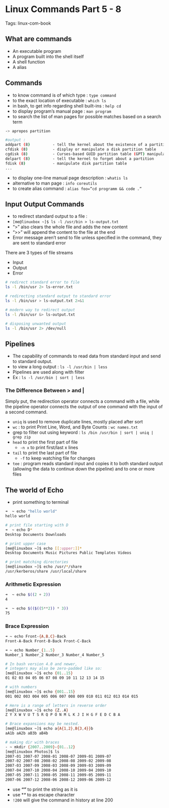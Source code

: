 # Linux Commands Part 5 - 8

Tags: linux-com-book

## What are commands

* An executable program
* A program built into the shell itself
* A shell function
* A alias

## Commands

* to know command is of which type : `type command`
* to the exact location of executable : `which ls`
* in bash, to get info regarding shell built-ins : `help cd`
* to display program’s manual page : `man program`
* to search the list of man pages for possible matches based on a search term

```bash
-> apropos partition

#output : 
addpart (8)          - tell the kernel about the existence of a partition
cfdisk (8)           - display or manipulate a disk partition table
cgdisk (8)           - Curses-based GUID partition table (GPT) manipulator
delpart (8)          - tell the kernel to forget about a partition
fdisk (8)            - manipulate disk partition table
...
```

* to display one-line manual page description : `whatis ls`
* alternative to man page : `info coreutils`
* to create alias command : `alias foo=”cd programm && code .”`

## Input Output Commands

* to redirect standard output to a file :
* `[me@linuxbox ~]$ ls -l /usr/bin > ls-output.txt`
* “>” also clears the whole file and adds the new content
* “>>” will append the content to the file at the end
* Error message aren’t send to file unless specified in the command, they are sent to standard error

There are 3 types of file streams

* Input
* Output
* Error

```bash
# redirect standard error to file
ls -l /bin/usr 2> ls-error.txt

# redirecting standard output to standard error
ls -l /bin/usr > ls-output.txt 2>&1

# modern way to redirect output
ls -l /bin/usr &> ls-output.txt

# disposing unwanted output
ls -l /bin/usr 2> /dev/null
```

## Pipelines

* The capability of commands to read data from standard input and send to standard output.
* to view a long output : `ls -l /usr/bin | less`
* Pipelines are used along with filter
* Ex : `ls -l /usr/bin | sort | less`

### The Difference Between > and |

Simply put, the redirection operator connects a command with a file, while the pipeline operator connects the output of one command with the input of a second command.

* `uniq` is used to remove duplicate lines, mostly placed after sort
* `wc` : to print Print Line, Word, and Byte Counts : `wc names.txt`
* grep to filter out using keyword : `ls /bin /usr/bin | sort | uniq | grep zip`
* `head` to print the first part of file
  * `-n x` to print first/last x lines
* `tail` to print the last part of file
  * `-f` to keep watching file for changes
* `tee` : program reads standard input and copies it to both standard output (allowing the data to continue down the pipeline) and to one or more files

## The world of Echo

* print something to terminal

```bash
➜  ~ echo "hello world"
hello world

# print file starting with D
➜  ~ echo D*
Desktop Documents Downloads

# print upper case
[me@linuxbox ~]$ echo [[:upper:]]*
Desktop Documents Music Pictures Public Templates Videos

# print matching directories
[me@linuxbox ~]$ echo /usr/*/share
/usr/kerberos/share /usr/local/share
```

### Arithmetic Expression

```bash
➜  ~ echo $((2 + 2))
4

➜  ~ echo $(($((5**2)) * 3))
75
```

### Brace Expression

```bash
➜ ~ echo Front-{A,B,C}-Back
Front-A-Back Front-B-Back Front-C-Back

➜ ~ echo Number_{1..5}
Number_1 Number_2 Number_3 Number_4 Number_5

# In bash version 4.0 and newer, 
# integers may also be zero-padded like so:
[me@linuxbox ~]$ echo {01..15}
01 02 03 04 05 06 07 08 09 10 11 12 13 14 15

# with numbers
[me@linuxbox ~]$ echo {001..15}
001 002 003 004 005 006 007 008 009 010 011 012 013 014 015

# Here is a range of letters in reverse order
[me@linuxbox ~]$ echo {Z..A}
Z Y X W V U T S R Q P O N M L K J I H G F E D C B A

# Brace expansions may be nested.
[me@linuxbox ~]$ echo a{A{1,2},B{3,4}}b
aA1b aA2b aB3b aB4b

# making dir with braces
- ~ mkdir {2007..2009}-{01..12}
[me@linuxbox Photos]$ ls
2007-01 2007-07 2008-01 2008-07 2009-01 2009-07
2007-02 2007-08 2008-02 2008-08 2009-02 2009-08
2007-03 2007-09 2008-03 2008-09 2009-03 2009-09
2007-04 2007-10 2008-04 2008-10 2009-04 2009-10
2007-05 2007-11 2008-05 2008-11 2009-05 2009-11
2007-06 2007-12 2008-06 2008-12 2009-06 2009-12
```

* use **“”** to print the string as it is
* use \*_\*_ to as escape character
* `!200` will give the command in history at line 200
